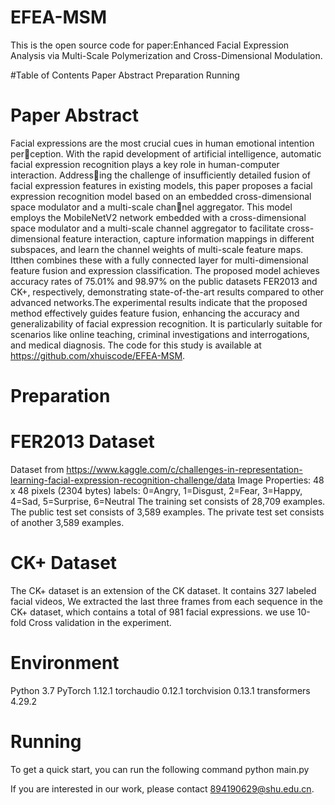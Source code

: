 # EFEA-MSM
This is the open source code for paper:Enhanced Facial Expression Analysis via Multi-Scale Polymerization and Cross-Dimensional Modulation.

#Table of Contents
Paper Abstract
Preparation
Running
# Paper Abstract
Facial expressions are the most crucial cues in human emotional intention perception. With the rapid development of artificial intelligence, automatic facial expression recognition plays a key role in human-computer interaction. Addressing the challenge of insufficiently detailed fusion of facial expression features in existing models, this paper proposes a facial expression recognition model based on an embedded cross-dimensional space modulator and a multi-scale channel aggregator. This model employs the MobileNetV2 network embedded with a cross-dimensional space modulator and a multi-scale channel aggregator to facilitate cross-dimensional feature interaction, capture information mappings in different subspaces, and learn the channel weights of multi-scale feature maps. Itthen combines these with a fully connected layer for multi-dimensional feature
fusion and expression classification. The proposed model achieves accuracy rates of 75.01% and 98.97% on the public datasets FER2013 and CK+, respectively, demonstrating state-of-the-art results compared to other advanced networks.The experimental results indicate that the proposed method effectively guides feature fusion, enhancing the accuracy and generalizability of facial expression recognition. It is particularly suitable for scenarios like online teaching, criminal investigations and interrogations, and medical diagnosis. The code for this study is available at https://github.com/xhuiscode/EFEA-MSM.
# Preparation
# FER2013 Dataset
Dataset from https://www.kaggle.com/c/challenges-in-representation-learning-facial-expression-recognition-challenge/data Image Properties: 48 x 48 pixels (2304 bytes) labels: 0=Angry, 1=Disgust, 2=Fear, 3=Happy, 4=Sad, 5=Surprise, 6=Neutral The training set consists of 28,709 examples. The public test set consists of 3,589 examples. The private test set consists of another 3,589 examples.
# CK+ Dataset
The CK+ dataset is an extension of the CK dataset. It contains 327 labeled facial videos, We extracted the last three frames from each sequence in the CK+ dataset, which contains a total of 981 facial expressions. we use 10-fold Cross validation in the experiment.

# Environment
Python 3.7
PyTorch 1.12.1
torchaudio 0.12.1
torchvision 0.13.1
transformers 4.29.2

# Running
To get a quick start, you can run the following command
python main.py

If you are interested in our work, please contact 894190629@shu.edu.cn.

